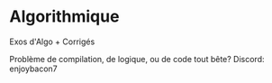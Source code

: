 # Algorithmique
Exos d'Algo + Corrigés

Problème de compilation, de logique, ou de code tout bête?
Discord: enjoybacon7